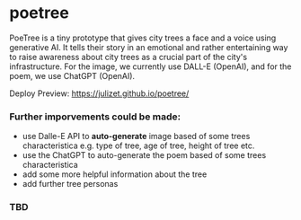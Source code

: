 # poetree
PoeTree is a tiny prototype that gives city trees a face and a voice using generative AI. It tells their story in an emotional and rather entertaining way to raise awareness about city trees as a crucial part of the city's infrastructure. For the image, we currently use DALL-E (OpenAI), and for the poem, we use ChatGPT (OpenAI).

Deploy Preview: https://julizet.github.io/poetree/

### Further imporvements could be made:
- use Dalle-E API to **auto-generate** image based of some trees characteristica e.g. type of tree, age of tree, height of tree etc.
- use the ChatGPT to auto-generate the poem based of some trees characteristica
- add some more helpful information about the tree
- add further tree personas

### TBD
